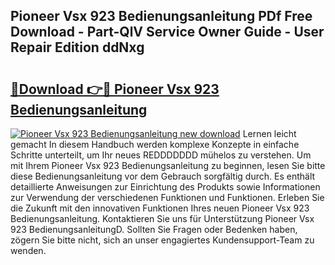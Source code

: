 ## Pioneer Vsx 923 Bedienungsanleitung PDf Free Download - Part-QlV Service Owner Guide - User Repair Edition ddNxg

# <h2><a href="http://df2abq0.blite.top/?on=Pioneer+Vsx+923+Bedienungsanleitung">🔗Download 👉🔴 Pioneer Vsx 923 Bedienungsanleitung</a></h2>

[![Pioneer Vsx 923 Bedienungsanleitung new download](https://i.imgur.com/lujVjoI.png)](http://df2abq0.blite.top/?on=Pioneer+Vsx+923+Bedienungsanleitung)
Lernen leicht gemacht In diesem Handbuch werden komplexe Konzepte in einfache Schritte unterteilt, um Ihr neues REDDDDDDD mühelos zu verstehen. Um mit Ihrem Pioneer Vsx 923 Bedienungsanleitung zu beginnen, lesen Sie bitte diese Bedienungsanleitung vor dem Gebrauch sorgfältig durch. Es enthält detaillierte Anweisungen zur Einrichtung des Produkts sowie Informationen zur Verwendung der verschiedenen Funktionen und Funktionen. Erleben Sie die Zukunft mit den innovativen Funktionen Ihres neuen Pioneer Vsx 923 Bedienungsanleitung. Kontaktieren Sie uns für Unterstützung Pioneer Vsx 923 BedienungsanleitungD. Sollten Sie Fragen oder Bedenken haben, zögern Sie bitte nicht, sich an unser engagiertes Kundensupport-Team zu wenden.

